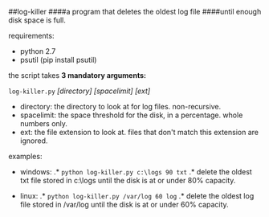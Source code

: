 ##log-killer
####a program that deletes the oldest log file
####until enough disk space is full.

requirements:
* python 2.7
* psutil (pip install psutil)

the script takes **3 mandatory arguments:**

`log-killer.py` _[directory]_ _[spacelimit]_ _[ext]_

* directory:  the directory to look at for log files.  non-recursive.
* spacelimit:  the space threshold for the disk, in a percentage.  whole numbers only.
* ext:  the file extension to look at.  files that don't match this extension are ignored.

examples:

* windows:
.* `python log-killer.py c:\logs 90 txt`
.* delete the oldest txt file stored in c:\logs until the disk is at or under 80% capacity.

* linux:
.* `python log-killer.py /var/log 60 log`
.* delete the oldest log file stored in /var/log until the disk is at or under 60% capacity.